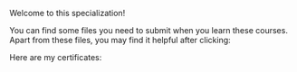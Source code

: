 Welcome to this specialization!

You can find some files you need to submit when you learn these courses. Apart from these files, you may find it helpful after clicking: 

Here are my certificates:







